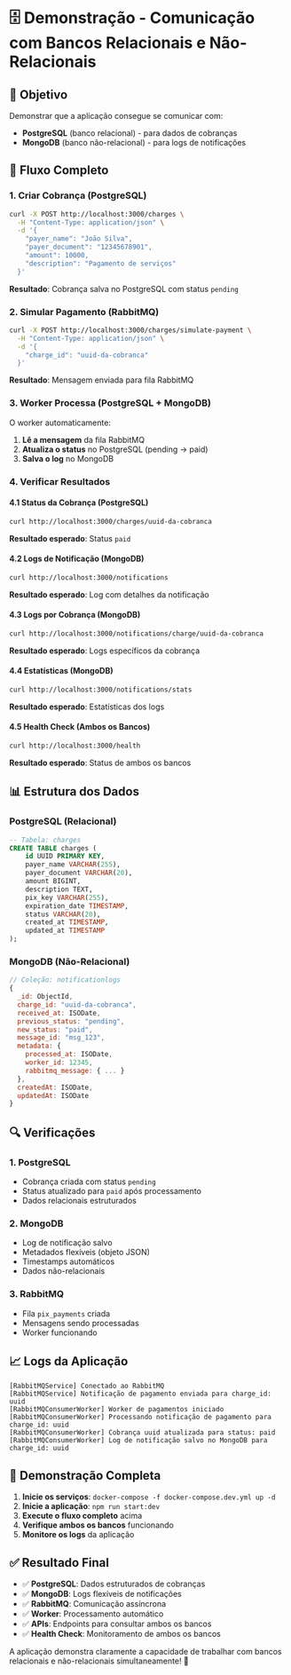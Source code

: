 # 🗄️ Demonstração - Comunicação com Bancos Relacionais e Não-Relacionais

## 🎯 Objetivo

Demonstrar que a aplicação consegue se comunicar com:

- **PostgreSQL** (banco relacional) - para dados de cobranças
- **MongoDB** (banco não-relacional) - para logs de notificações

## 🚀 Fluxo Completo

### 1. Criar Cobrança (PostgreSQL)

```bash
curl -X POST http://localhost:3000/charges \
  -H "Content-Type: application/json" \
  -d '{
    "payer_name": "João Silva",
    "payer_document": "12345678901",
    "amount": 10000,
    "description": "Pagamento de serviços"
  }'
```

**Resultado**: Cobrança salva no PostgreSQL com status `pending`

### 2. Simular Pagamento (RabbitMQ)

```bash
curl -X POST http://localhost:3000/charges/simulate-payment \
  -H "Content-Type: application/json" \
  -d '{
    "charge_id": "uuid-da-cobranca"
  }'
```

**Resultado**: Mensagem enviada para fila RabbitMQ

### 3. Worker Processa (PostgreSQL + MongoDB)

O worker automaticamente:

1. **Lê a mensagem** da fila RabbitMQ
2. **Atualiza o status** no PostgreSQL (pending → paid)
3. **Salva o log** no MongoDB

### 4. Verificar Resultados

#### 4.1 Status da Cobrança (PostgreSQL)

```bash
curl http://localhost:3000/charges/uuid-da-cobranca
```

**Resultado esperado**: Status `paid`

#### 4.2 Logs de Notificação (MongoDB)

```bash
curl http://localhost:3000/notifications
```

**Resultado esperado**: Log com detalhes da notificação

#### 4.3 Logs por Cobrança (MongoDB)

```bash
curl http://localhost:3000/notifications/charge/uuid-da-cobranca
```

**Resultado esperado**: Logs específicos da cobrança

#### 4.4 Estatísticas (MongoDB)

```bash
curl http://localhost:3000/notifications/stats
```

**Resultado esperado**: Estatísticas dos logs

#### 4.5 Health Check (Ambos os Bancos)

```bash
curl http://localhost:3000/health
```

**Resultado esperado**: Status de ambos os bancos

## 📊 Estrutura dos Dados

### PostgreSQL (Relacional)

```sql
-- Tabela: charges
CREATE TABLE charges (
    id UUID PRIMARY KEY,
    payer_name VARCHAR(255),
    payer_document VARCHAR(20),
    amount BIGINT,
    description TEXT,
    pix_key VARCHAR(255),
    expiration_date TIMESTAMP,
    status VARCHAR(20),
    created_at TIMESTAMP,
    updated_at TIMESTAMP
);
```

### MongoDB (Não-Relacional)

```javascript
// Coleção: notificationlogs
{
  _id: ObjectId,
  charge_id: "uuid-da-cobranca",
  received_at: ISODate,
  previous_status: "pending",
  new_status: "paid",
  message_id: "msg_123",
  metadata: {
    processed_at: ISODate,
    worker_id: 12345,
    rabbitmq_message: { ... }
  },
  createdAt: ISODate,
  updatedAt: ISODate
}
```

## 🔍 Verificações

### 1. PostgreSQL

- Cobrança criada com status `pending`
- Status atualizado para `paid` após processamento
- Dados relacionais estruturados

### 2. MongoDB

- Log de notificação salvo
- Metadados flexíveis (objeto JSON)
- Timestamps automáticos
- Dados não-relacionais

### 3. RabbitMQ

- Fila `pix_payments` criada
- Mensagens sendo processadas
- Worker funcionando

## 📈 Logs da Aplicação

```
[RabbitMQService] Conectado ao RabbitMQ
[RabbitMQService] Notificação de pagamento enviada para charge_id: uuid
[RabbitMQConsumerWorker] Worker de pagamentos iniciado
[RabbitMQConsumerWorker] Processando notificação de pagamento para charge_id: uuid
[RabbitMQConsumerWorker] Cobrança uuid atualizada para status: paid
[RabbitMQConsumerWorker] Log de notificação salvo no MongoDB para charge_id: uuid
```

## 🎯 Demonstração Completa

1. **Inicie os serviços**: `docker-compose -f docker-compose.dev.yml up -d`
2. **Inicie a aplicação**: `npm run start:dev`
3. **Execute o fluxo completo** acima
4. **Verifique ambos os bancos** funcionando
5. **Monitore os logs** da aplicação

## ✅ Resultado Final

- ✅ **PostgreSQL**: Dados estruturados de cobranças
- ✅ **MongoDB**: Logs flexíveis de notificações
- ✅ **RabbitMQ**: Comunicação assíncrona
- ✅ **Worker**: Processamento automático
- ✅ **APIs**: Endpoints para consultar ambos os bancos
- ✅ **Health Check**: Monitoramento de ambos os bancos

A aplicação demonstra claramente a capacidade de trabalhar com bancos relacionais e não-relacionais simultaneamente! 🎉

